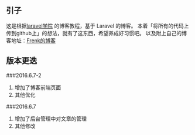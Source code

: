 ## 引子

这是根据[laravel学院](http://laravelacademy.org/) 的博客教程，基于 Laravel 的博客。
本着「将所有的代码上传到github上」的想法，就有了这东西，希望养成好习惯吧。
以及附上自己的博客地址：[Frenk的博客](http://hifrenk.cn/)

## 版本更迭

###2016.6.7-2

1. 增加了博客前端页面
2. 其他优化

###2016.6.7 
1. 增加了后台管理中对文章的管理
2. 其他修改



